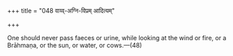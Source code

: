 +++
title = "048 वाय्व्-अग्नि-विप्रम् आदित्यम्"

+++

One should never pass faeces or urine, while looking at the wind or fire, or a Brāhmaṇa, or the sun, or water, or cows.—(48)